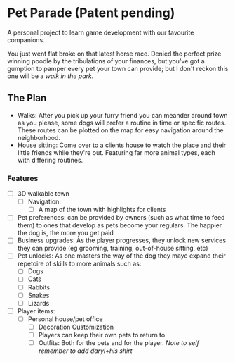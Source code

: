 # Pet Parade (Patent pending)
A personal project to learn game development with our favourite companions.

You just went flat broke on that latest horse race. Denied the perfect prize winning poodle by the tribulations of your finances, but you've got a gumption to pamper every pet your town can provide; but I don't reckon this one will be a *walk in the park.*

## The Plan
- Walks: After you pick up your furry friend you can meander around town as you please, some dogs will prefer a routine in time or specific routes. These routes can be plotted on the map for easy navigation around the neighborhood.
- House sitting: Come over to a clients house to watch the place and their little friends while they're out. Featuring far more animal types, each with differing routines.
### Features
- [ ] 3D walkable town
  - [ ] Navigation:
    - [ ] A map of the town with highlights for clients
- [ ] Pet preferences: can be provided by owners (such as what time to feed them) to ones that develop as pets become your regulars. The happier the dog is, the more you get paid
- [ ] Business upgrades: As the player progresses, they unlock new services they can provide (eg grooming, training, out-of-house sitting, etc)
- [ ] Pet unlocks: As one masters the way of the dog they maye expand their repetoire of skills to more animals such as:
	- [ ] Dogs
	- [ ] Cats
	- [ ] Rabbits
	- [ ] Snakes
	- [ ] Lizards
- [ ] Player items:
  - [ ] Personal house/pet office
    - [ ] Decoration Customization
    - [ ] Players can keep their own pets to return to
    - [ ] Outfits: Both for the pets and for the player.
*Note to self remember to add daryl+his shirt*
